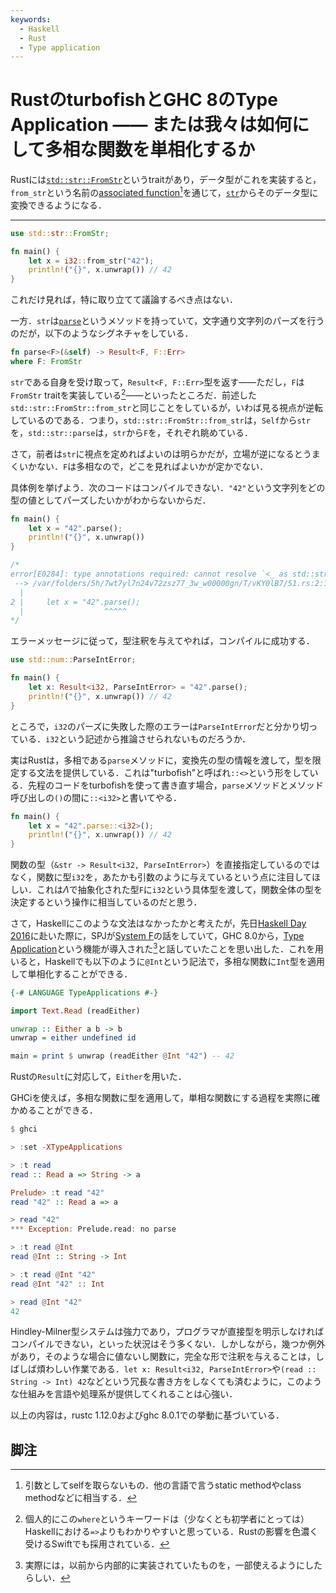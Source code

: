 ```yaml
---
keywords:
  - Haskell
  - Rust
  - Type application
---
```


# RustのturbofishとGHC 8のType Application —— または我々は如何にして多相な関数を単相化するか

Rustには[`std::str::FromStr`](https://doc.rust-lang.org/std/str/trait.FromStr.html)というtraitがあり，データ型がこれを実装すると，`from_str`という名前の[associated function](https://doc.rust-lang.org/book/method-syntax.html#associated-functions)[^1]を通じて，[`str`](https://doc.rust-lang.org/std/primitive.str.html)からそのデータ型に変換できるようになる．

---

```rust
use std::str::FromStr;

fn main() {
    let x = i32::from_str("42");
    println!("{}", x.unwrap()) // 42
}
```

これだけ見れば，特に取り立てて議論するべき点はない．

一方．`str`は[`parse`](https://doc.rust-lang.org/std/primitive.str.html#method.parse)というメソッドを持っていて，文字通り文字列のパーズを行うのだが，以下のようなシグネチャをしている．

```rust
fn parse<F>(&self) -> Result<F, F::Err>
where F: FromStr
```

`str`である自身を受け取って，`Result<F, F::Err>`型を返す——ただし，`F`は`FromStr` traitを実装している[^2]——といったところだ．前述した` std::str::FromStr::from_str`と同じことをしているが，いわば見る視点が逆転しているのである．つまり，`std::str::FromStr::from_str`は，`Self`から`str`を，`std::str::parse`は，`str`から`F`を，それぞれ眺めている．

さて，前者は`str`に視点を定めればよいのは明らかだが，立場が逆になるとうまくいかない．`F`は多相なので，どこを見ればよいかが定かでない．

具体例を挙げよう．次のコードはコンパイルできない．`"42"`という文字列をどの型の値としてパーズしたいかがわからないからだ．

```rust
fn main() {
    let x = "42".parse();
    println!("{}", x.unwrap())
}

/*
error[E0284]: type annotations required: cannot resolve `<_ as std::str::FromStr>::Err == _`
 --> /var/folders/5h/7wt7yl7n24v72zsz77_3w_w00000gn/T/vKY0lB7/51.rs:2:18
  |
2 |     let x = "42".parse();
  |                  ^^^^^
*/
```

エラーメッセージに従って，型注釈を与えてやれば，コンパイルに成功する．

```rust
use std::num::ParseIntError;

fn main() {
    let x: Result<i32, ParseIntError> = "42".parse();
    println!("{}", x.unwrap()) // 42
}
```

ところで，`i32`のパーズに失敗した際のエラーは`ParseIntError`だと分かり切っている．`i32`という記述から推論させられないものだろうか．

実はRustは，多相である`parse`メソッドに，変換先の型の情報を渡して，型を限定する文法を提供している．これは"turbofish"と呼ばれ`::<>`という形をしている．先程のコードをturbofishを使って書き直す場合，`parse`メソッドとメソッド呼び出しの`()`の間に`::<i32>`と書いてやる．

```rust
fn main() {
    let x = "42".parse::<i32>();
    println!("{}", x.unwrap()) // 42
}
```

関数の型（`&str -> Result<i32, ParseIntError>`）を直接指定しているのではなく，関数に型`i32`を，あたかも引数のように与えているという点に注目してほしい．これは$\Lambda$で抽象化された型`F`に`i32`という具体型を渡して，関数全体の型を決定するという操作に相当しているのだと思う．

さて，Haskellにこのような文法はなかったかと考えたが，先日[Haskell Day 2016](http://connpass.com/event/37892/)に赴いた際に，SPJが[System F](https://en.wikipedia.org/wiki/System_F)の話をしていて，GHC 8.0から，[Type Application](https://ghc.haskell.org/trac/ghc/wiki/TypeApplication)という機能が導入された[^3]と話していたことを思い出した．これを用いると，Haskellでも以下のように`@Int`という記法で，多相な関数に`Int`型を適用して単相化することができる．

```haskell
{-# LANGUAGE TypeApplications #-}

import Text.Read (readEither)

unwrap :: Either a b -> b
unwrap = either undefined id

main = print $ unwrap (readEither @Int "42") -- 42
```

Rustの`Result`に対応して，`Either`を用いた．

GHCiを使えば，多相な関数に型を適用して，単相な関数にする過程を実際に確かめることができる．

```haskell
$ ghci

> :set -XTypeApplications

> :t read
read :: Read a => String -> a

Prelude> :t read "42"
read "42" :: Read a => a

> read "42"
*** Exception: Prelude.read: no parse

> :t read @Int
read @Int :: String -> Int

> :t read @Int "42"
read @Int "42" :: Int

> read @Int "42"
42
```

Hindley-Milner型システムは強力であり，プログラマが直接型を明示しなければコンパイルできない，といった状況はそう多くない．しかしながら，幾つか例外があり，そのような場合に値ないし関数に，完全な形で注釈を与えることは，しばしば煩わしい作業である．`let x: Result<i32, ParseIntError>`や`(read :: String -> Int) 42`などという冗長な書き方をしなくても済むように，このような仕組みを言語や処理系が提供してくれることは心強い．

以上の内容は，rustc 1.12.0およびghc 8.0.1での挙動に基づいている．

## 脚注

[^1]: 引数としてselfを取らないもの．他の言語で言うstatic methodやclass methodなどに相当する．
[^2]: 個人的にこの`where`というキーワードは（少なくとも初学者にとっては）Haskellにおける`=>`よりもわかりやすいと思っている．Rustの影響を色濃く受けるSwiftでも採用されている．
[^3]: 実際には，以前から内部的に実装されていたものを，一部使えるようにしたらしい．
